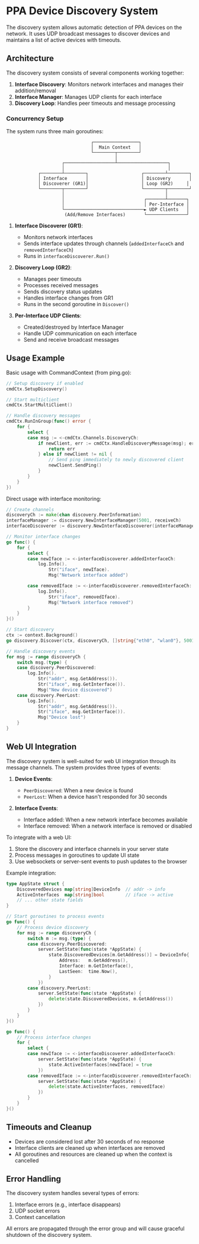 # PPA Device Discovery System

The discovery system allows automatic detection of PPA devices on the network. It uses UDP broadcast messages to discover devices and maintains a list of active devices with timeouts.

## Architecture

The discovery system consists of several components working together:

1. **Interface Discovery**: Monitors network interfaces and manages their addition/removal
2. **Interface Manager**: Manages UDP clients for each interface
3. **Discovery Loop**: Handles peer timeouts and message processing

### Concurrency Setup

The system runs three main goroutines:

```
                                ┌─────────────────┐
                                │  Main Context   │
                                └────────┬────────┘
                                         │
                     ┌───────────────────┴───────────────────┐
                     │                                       │
            ┌────────┴────────┐                    ┌────────┴────────┐
            │ Interface       │                    │ Discovery       │
            │ Discoverer (GR1)│                    │ Loop (GR2)     │
            └────────┬────────┘                    └────────┬────────┘
                     │                                      │
                     │                              ┌───────┴───────┐
                     │                              │ Per-Interface │
                     └──────────────────────────────► UDP Clients   │
                      (Add/Remove Interfaces)       └───────────────┘
```

1. **Interface Discoverer (GR1)**:
   - Monitors network interfaces
   - Sends interface updates through channels (`addedInterfaceCh` and `removedInterfaceCh`)
   - Runs in `interfaceDiscoverer.Run()`

2. **Discovery Loop (GR2)**:
   - Manages peer timeouts
   - Processes received messages
   - Sends discovery status updates
   - Handles interface changes from GR1
   - Runs in the second goroutine in `Discover()`

3. **Per-Interface UDP Clients**:
   - Created/destroyed by Interface Manager
   - Handle UDP communication on each interface
   - Send and receive broadcast messages

## Usage Example

Basic usage with CommandContext (from ping.go):

```go
// Setup discovery if enabled
cmdCtx.SetupDiscovery()

// Start multiclient
cmdCtx.StartMultiClient()

// Handle discovery messages
cmdCtx.RunInGroup(func() error {
    for {
        select {
        case msg := <-cmdCtx.Channels.DiscoveryCh:
            if newClient, err := cmdCtx.HandleDiscoveryMessage(msg); err != nil {
                return err
            } else if newClient != nil {
                // Send ping immediately to newly discovered client
                newClient.SendPing()
            }
        }
    }
})
```

Direct usage with interface monitoring:

```go
// Create channels
discoveryCh := make(chan discovery.PeerInformation)
interfaceManager := discovery.NewInterfaceManager(5001, receiveCh)
interfaceDiscoverer := discovery.NewInterfaceDiscoverer(interfaceManager, []string{"eth0", "wlan0"})

// Monitor interface changes
go func() {
    for {
        select {
        case newIface := <-interfaceDiscoverer.addedInterfaceCh:
            log.Info().
                Str("iface", newIface).
                Msg("Network interface added")

        case removedIface := <-interfaceDiscoverer.removedInterfaceCh:
            log.Info().
                Str("iface", removedIface).
                Msg("Network interface removed")
        }
    }
}()

// Start discovery
ctx := context.Background()
go discovery.Discover(ctx, discoveryCh, []string{"eth0", "wlan0"}, 5001)

// Handle discovery events
for msg := range discoveryCh {
    switch msg.(type) {
    case discovery.PeerDiscovered:
        log.Info().
            Str("addr", msg.GetAddress()).
            Str("iface", msg.GetInterface()).
            Msg("New device discovered")
    case discovery.PeerLost:
        log.Info().
            Str("addr", msg.GetAddress()).
            Str("iface", msg.GetInterface()).
            Msg("Device lost")
    }
}
```

## Web UI Integration

The discovery system is well-suited for web UI integration through its message channels. The system provides three types of events:

1. **Device Events**:
   - `PeerDiscovered`: When a new device is found
   - `PeerLost`: When a device hasn't responded for 30 seconds

2. **Interface Events**:
   - Interface added: When a new network interface becomes available
   - Interface removed: When a network interface is removed or disabled

To integrate with a web UI:

1. Store the discovery and interface channels in your server state
2. Process messages in goroutines to update UI state
3. Use websockets or server-sent events to push updates to the browser

Example integration:

```go
type AppState struct {
    DiscoveredDevices map[string]DeviceInfo  // addr -> info
    ActiveInterfaces  map[string]bool        // iface -> active
    // ... other state fields
}

// Start goroutines to process events
go func() {
    // Process device discovery
    for msg := range discoveryCh {
        switch m := msg.(type) {
        case discovery.PeerDiscovered:
            server.SetState(func(state *AppState) {
                state.DiscoveredDevices[m.GetAddress()] = DeviceInfo{
                    Address:   m.GetAddress(),
                    Interface: m.GetInterface(),
                    LastSeen:  time.Now(),
                }
            })
        case discovery.PeerLost:
            server.SetState(func(state *AppState) {
                delete(state.DiscoveredDevices, m.GetAddress())
            })
        }
    }
}()

go func() {
    // Process interface changes
    for {
        select {
        case newIface := <-interfaceDiscoverer.addedInterfaceCh:
            server.SetState(func(state *AppState) {
                state.ActiveInterfaces[newIface] = true
            })
        case removedIface := <-interfaceDiscoverer.removedInterfaceCh:
            server.SetState(func(state *AppState) {
                delete(state.ActiveInterfaces, removedIface)
            })
        }
    }
}()
```

## Timeouts and Cleanup

- Devices are considered lost after 30 seconds of no response
- Interface clients are cleaned up when interfaces are removed
- All goroutines and resources are cleaned up when the context is cancelled

## Error Handling

The discovery system handles several types of errors:

1. Interface errors (e.g., interface disappears)
2. UDP socket errors
3. Context cancellation

All errors are propagated through the error group and will cause graceful shutdown of the discovery system. 